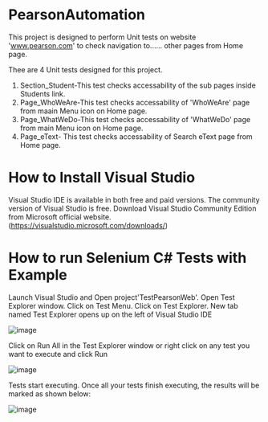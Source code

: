# PearsonAutomation

This project is designed to perform Unit tests on website 'www.pearson.com' to check navigation to...... other pages from Home page.

Thee are 4 Unit tests designed for this project.
1. Section_Student-This test checks accessability of the sub pages inside Students link.
2. Page_WhoWeAre-This test checks accessability of 'WhoWeAre' page from maain Menu icon on Home page.
3. Page_WhatWeDo-This test checks accessability of 'WhatWeDo' page from main Menu icon on Home page.
4. Page_eText- This test checks accessability of Search eText page from Home page.

# How to Install Visual Studio
Visual Studio IDE is available in both free and paid versions. The community version of Visual Studio is free.
Download Visual Studio Community Edition from Microsoft official website. (https://visualstudio.microsoft.com/downloads/)

# How to run Selenium C# Tests with Example
Launch Visual Studio and Open project'TestPearsonWeb'.
Open Test Explorer window. Click on Test Menu. Click on Test Explorer. New tab named Test Explorer opens up on the left of Visual Studio IDE

![image](https://user-images.githubusercontent.com/107007668/172637841-97a9dba0-17e2-4e0f-884d-8e53d47ef0aa.png)

Click on Run All in the Test Explorer window or right click on any test you want to execute and click Run

![image](https://user-images.githubusercontent.com/107007668/172638848-0e4d8b37-8e71-4da4-a0a7-a105cb1dffe4.png)

Tests start executing.
Once all your tests finish executing, the results will be marked as shown below:

![image](https://user-images.githubusercontent.com/107007668/172638949-81575930-ee9a-4300-b232-78385fb4ec0f.png)
